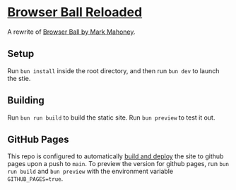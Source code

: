 # [Browser Ball Reloaded](https://romanbaiocco.github.io/browser-ball-reloaded/)

A rewrite of [Browser Ball by Mark Mahoney](https://experiments.withgoogle.com/browser-ball).

## Setup

Run `bun install` inside the root directory, and then run `bun dev` to launch the stie.

## Building

Run `bun run build` to build the static site. Run `bun preview` to test it out.

## GitHub Pages

This repo is configured to automatically [build and deploy](https://vitejs.dev/guide/static-deploy#github-pages) the site to github pages upon a push to `main`. To preview the version for github pages, run `bun run build` and `bun preview` with the environment variable `GITHUB_PAGES=true`.
